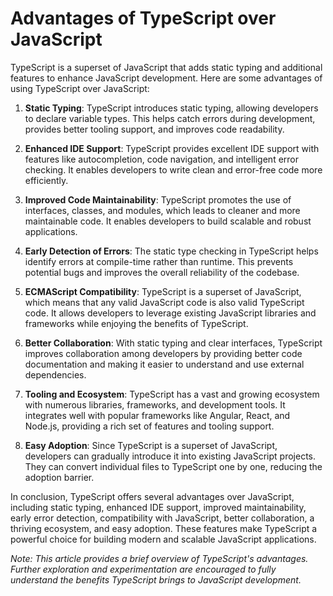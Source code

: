 # Advantages of TypeScript over JavaScript

TypeScript is a superset of JavaScript that adds static typing and additional features to enhance JavaScript development. Here are some advantages of using TypeScript over JavaScript:

1. **Static Typing**: TypeScript introduces static typing, allowing developers to declare variable types. This helps catch errors during development, provides better tooling support, and improves code readability.

2. **Enhanced IDE Support**: TypeScript provides excellent IDE support with features like autocompletion, code navigation, and intelligent error checking. It enables developers to write clean and error-free code more efficiently.

3. **Improved Code Maintainability**: TypeScript promotes the use of interfaces, classes, and modules, which leads to cleaner and more maintainable code. It enables developers to build scalable and robust applications.

4. **Early Detection of Errors**: The static type checking in TypeScript helps identify errors at compile-time rather than runtime. This prevents potential bugs and improves the overall reliability of the codebase.

5. **ECMAScript Compatibility**: TypeScript is a superset of JavaScript, which means that any valid JavaScript code is also valid TypeScript code. It allows developers to leverage existing JavaScript libraries and frameworks while enjoying the benefits of TypeScript.

6. **Better Collaboration**: With static typing and clear interfaces, TypeScript improves collaboration among developers by providing better code documentation and making it easier to understand and use external dependencies.

7. **Tooling and Ecosystem**: TypeScript has a vast and growing ecosystem with numerous libraries, frameworks, and development tools. It integrates well with popular frameworks like Angular, React, and Node.js, providing a rich set of features and tooling support.

8. **Easy Adoption**: Since TypeScript is a superset of JavaScript, developers can gradually introduce it into existing JavaScript projects. They can convert individual files to TypeScript one by one, reducing the adoption barrier.

In conclusion, TypeScript offers several advantages over JavaScript, including static typing, enhanced IDE support, improved maintainability, early error detection, compatibility with JavaScript, better collaboration, a thriving ecosystem, and easy adoption. These features make TypeScript a powerful choice for building modern and scalable JavaScript applications.

*Note: This article provides a brief overview of TypeScript's advantages. Further exploration and experimentation are encouraged to fully understand the benefits TypeScript brings to JavaScript development.*
